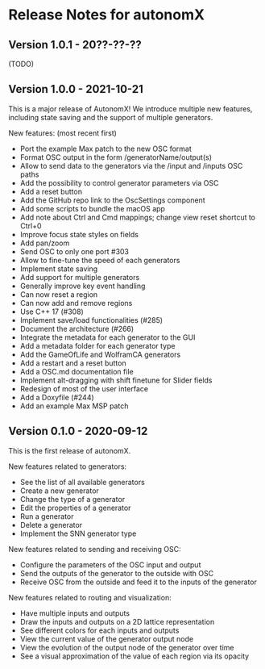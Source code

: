 # Release Notes for autonomX

## Version 1.0.1 - 20??-??-??

(TODO)


## Version 1.0.0 - 2021-10-21

This is a major release of AutonomX!
We introduce multiple new features, including state saving and the support
of multiple generators.

New features: (most recent first)

- Port the example Max patch to the new OSC format
- Format OSC output in the form /generatorName/output(s)
- Allow to send data to the generators via the /input and /inputs OSC paths
- Add the possibility to control generator parameters via OSC
- Add a reset button
- Add the GitHub repo link to the OscSettings component
- Add some scripts to bundle the macOS app
- Add note about Ctrl and Cmd mappings; change view reset shortcut to Ctrl+0
- Improve focus state styles on fields
- Add pan/zoom
- Send OSC to only one port #303
- Allow to fine-tune the speed of each generators
- Implement state saving
- Add support for multiple generators
- Generally improve key event handling
- Can now reset a region
- Can now add and remove regions
- Use C++ 17 (#308)
- Implement save/load functionalities (#285)
- Document the architecture (#266)
- Integrate the metadata for each generator to the GUI
- Add a metadata folder for each generator type
- Add the GameOfLife and WolframCA generators
- Add a restart and a reset button
- Add a OSC.md documentation file
- Implement alt-dragging with shift finetune for Slider fields
- Redesign of most of the user interface
- Add a Doxyfile (#244)
- Add an example Max MSP patch


## Version 0.1.0 - 2020-09-12

This is the first release of autonomX.

New features related to generators:

- See the list of all available generators
- Create a new generator
- Change the type of a generator
- Edit the properties of a generator
- Run a generator
- Delete a generator
- Implement the SNN generator type

New features related to sending and receiving OSC:

- Configure the parameters of the OSC input and output
- Send the outputs of the generator to the outside with OSC
- Receive OSC from the outside and feed it to the inputs of the generator

New features related to routing and visualization:

- Have multiple inputs and outputs
- Draw the inputs and outputs on a 2D lattice representation
- See different colors for each inputs and outputs
- View the current value of the generator output node
- View the evolution of the output node of the generator over time
- See a visual approximation of the value of each region via its opacity

